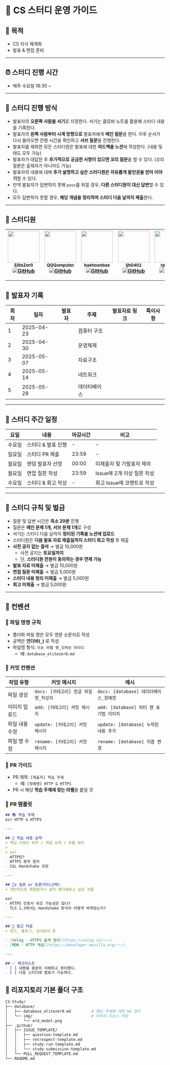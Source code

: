 # 📘 CS 스터디 운영 가이드

## 🎯 목적

- CS 지식 체계화
- 발표 & 면접 준비

---
## ⏰ 스터디 진행 시간

- 매주 수요일 18:30 ~

---
## 🧭 스터디 진행 방식

- 발표자의 **오른쪽 사람을 서기**로 지정한다. 서기는 클로바 노트를 활용해 스터디 내용을 기록한다.
- 발표자의 **왼쪽 사람부터 시계 방향으로** 발표자에게 **메인 질문**을 한다. 이후 순서가 다시 돌아오면 진행 시간을 확인하고 **서브 질문**을 진행한다.    
- 발표자를 제외한 모든 스터디원은 발표에 대한 **피드백을 노션**에 작성한다. (내용 및 태도 모두 가능)    
- 발표자가 대답한 후 **추가적으로 궁금한 사항이 있으면 꼬리 질문**을 할 수 있다. (꼬리 질문은 출제자가 아니어도 가능)
- 발표자의 내용에 대해 **추가 설명하고 싶은 스터디원은 자유롭게 발언권을 얻어 이야기**할 수 있다.
- 만약 발표자가 답변하지 못해 `pass`를 외칠 경우, **다른 스터디원이 대신 답변**할 수 있다.
- 모두 답변하지 못할 경우, **해당 개념을 정리하여 스터디 다음 날까지 제출**한다.

---
## 👥 스터디원

| [<img src="https://github.com/elitezer0.png" width="100px;" height="100px"/><br/><sub><b>EliteZer0</b></sub>](https://github.com/elitezer0)<br/>[![GitHub](https://img.shields.io/badge/GitHub-181717?style=flat&logo=github&logoColor=white)](https://github.com/elitezer0) | [<img src="https://github.com/QQQomputer.png" width="100px;" height="100px"/><br/><sub><b>QQQomputer</b></sub>](https://github.com/QQQomputer)<br/>[![GitHub](https://img.shields.io/badge/GitHub-181717?style=flat&logo=github&logoColor=white)](https://github.com/QQQomputer) | [<img src="https://github.com/baehoonbae.png" width="100px;" height="100px"/><br/><sub><b>baehoonbae</b></sub>](https://github.com/baehoonbae)<br/>[![GitHub](https://img.shields.io/badge/GitHub-181717?style=flat&logo=github&logoColor=white)](https://github.com/baehoonbae) | [<img src="https://github.com/ljh0401.png" width="100px;" height="100px"/><br/><sub><b>ljh0401</b></sub>](https://github.com/ljh0401)<br/>[![GitHub](https://img.shields.io/badge/GitHub-181717?style=flat&logo=github&logoColor=white)](https://github.com/ljh0401) | [<img src="https://github.com/rpeowiqu.png" width="100px;" height="100px"/><br/><sub><b>rpeowiqu</b></sub>](https://github.com/rpeowiqu)<br/>[![GitHub](https://img.shields.io/badge/GitHub-181717?style=flat&logo=github&logoColor=white)](https://github.com/rpeowiqu) |
| :--------------------------------------------------------------------------------------------------------------------------------------------------------------------------------------------------------------------------------------------------------------------------: | :----------------------------------------------------------------------------------------------------------------------------------------------------------------------------------------------------------------------------------------------------------------------------: | :------------------------------------------------------------------------------------------------------------------------------------------------------------------------------------------------------------------------------------------------------------------------------: | :------------------------------------------------------------------------------------------------------------------------------------------------------------------------------------------------------------------------------------------------------------------------------: | :----------------------------------------------------------------------------------------------------------------------------------------------------------------------------------------------------------------------------------------------------------------------: |
 
 ---
 ## 📒 발표자 기록
 
 | 회차  | 일자         | 발표자 | 주제     | 발표자료 링크 | 특이사항 |
 | --- | ---------- | --- | ------ | ------- | ---- |
 | 1   | 2025-04-23 |     | 컴퓨터 구조 |         |      |
 | 2   | 2025-04-30 |     | 운영체제   |         |      |
 | 3   | 2025-05-07 |     | 자료구조   |         |      |
 | 4   | 2025-05-14 |     | 네트워크   |         |      |
 | 5   | 2025-05-28 |     | 데이터베이스 |         |      |
 
 ---
 ## 📅 스터디 주간 일정
 
 | 요일  | 내용          | 마감시간  | 비고                 |
 | --- | ----------- | ----- | ------------------ |
 | 수요일 | 스터디 & 발표 진행 | -     | -                  |
 | 일요일 | 스터디 PR 제출   | 23:59 | -                  |
 | 월요일 | 랜덤 발표자 선정   | 00:00 | 미제출자 및 기발표자 제외     |
 | 월요일 | 면접 질문 작성    | 23:59 | Issue에 2개 이상 질문 작성 |
 | 수요일 | 스터디 & 회고 작성 | -     | 회고 Issue에 코멘트로 작성  |
 
 ---
 ## 📌 스터디 규칙 및 벌금
 
 - 질문 및 답변 시간은 **최소 20분** 진행
 - 질문은 **메인 문제 1개, 서브 문제 1개**로 구성
 - 서기는 스터디 다음 날까지 **정리된 기록을 노션에 업로드**
 - 스터디원은 **다음 발표 자료 제출일까지 스터디 회고 작성** 후 제출
 - **사전 공지 없는 결석** → 벌금 10,000원
     - 사전 공지는 **토요일까지**
     - 단, **스터디원 전원이 동의하는 경우 면제 가능**
 - **발표 자료 미제출** → 벌금 10,000원
 - **면접 질문 미제출** → 벌금 5,000원
 - **스터디 내용 정리 미제출** → 벌금 5,000원    
 - **회고 미제출** → 벌금 5,000원

---
## 🧾 컨벤션

### 📂 파일 명명 규칙

- 폴더와 파일 명은 모두 영문 소문자로 작성
- 공백은 **언더바(`_`)** 로 작성
- 파일명 형식: `이슈 라벨 명_깃허브 아이디`
	- 예: `database_elitezer0.md`

### 💬 커밋 컨벤션

| 작업 유형    | 커밋 메시지                     | 예시                             |
| -------- | -------------------------- | ------------------------------ |
| 파일 생성    | `docs: [카테고리] 한글 파일 명_작성자` | `docs: [database] 데이터베이스_정예영`  |
| 이미지 업로드  | `add: [카테고리] 커밋 메시지`       | `add: [database] 피터 첸 표기법 이미지` |
| 파일 내용 수정 | `update: [카테고리] 커밋 메시지`    | `update: [database] 누락된 내용 추가` |
| 파일 명 수정  | `rename: [카테고리] 커밋 메시지`    | `rename: [database] 이름 변경`     |
### 🔀 PR 가이드

- PR 제목: `[제출자] 학습 주제`
    - 예: `[정예영] HTTP & HTTPS`
- PR 시 해당 **학습 주제에 맞는 라벨**을 붙일 것
### 📄 PR 템플릿

```md
## 📚 학습 주제
ex) HTTP & HTTPS

---

## 📝 학습 내용 요약
> 핵심 키워드 위주 / 개념 요약 / 흐름 정리
>
> ex)
- HTTP란?
- HTTPS 동작 원리
- SSL Handshake 과정

---

## 🙋‍♀️ 질문 or 토론거리(선택)
> 개인적으로 헷갈렸거나 같이 얘기해보고 싶은 것들

ex)
- HTTPS 인증서 위조 가능성은 없나?
- TLS 1.3에서는 Handshake 방식이 어떻게 바뀌었는지?

---

## 🔗 참고 자료
> 링크, 블로그, 공식문서 등

- [Velog - HTTPS 쉽게 정리](https://velog.io/~~~)
- [MDN - HTTP 개념](https://developer.mozilla.org/~~~)

---

## ✅ 체크리스트
- [ ] 내용을 충분히 이해하고 정리했다.
- [ ] 다음 스터디에 발표가 가능하다.

```

## 📁 리포지토리 기본 폴더 구조

```bash
CS-Study/
├── database/
│   ├── database_elitezer0.md         # 해당 주제에 대한 md 정리
│   └── img/                          # 이미지 리소스 저장
│       └── erd_model.png
├── .github/
│   ├── ISSUE_TEMPLATE/
│   │   ├── question-template.md
│   │   ├── retrospect-template.md
│   │   ├── study-run-template.md
│   │   └── study-submission-template.md
│   └── PULL_REQUEST_TEMPLATE.md
└── README.md

```
